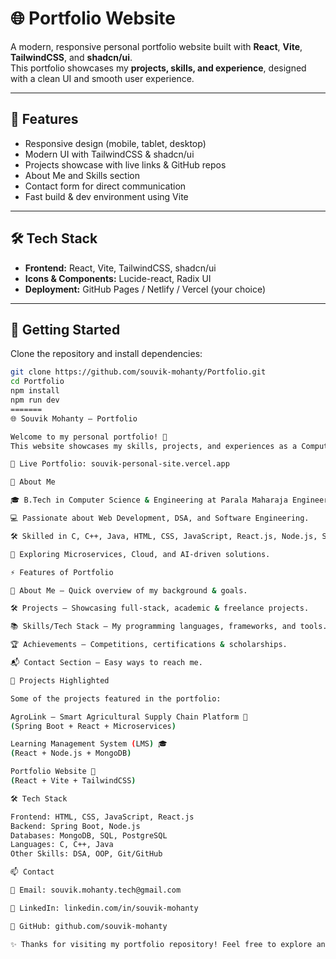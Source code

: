 
# 🌐 Portfolio Website

A modern, responsive personal portfolio website built with **React**, **Vite**, **TailwindCSS**, and **shadcn/ui**.  
This portfolio showcases my **projects, skills, and experience**, designed with a clean UI and smooth user experience.

---

## 🚀 Features

- Responsive design (mobile, tablet, desktop)
- Modern UI with TailwindCSS & shadcn/ui
- Projects showcase with live links & GitHub repos
- About Me and Skills section
- Contact form for direct communication
- Fast build & dev environment using Vite

---

## 🛠️ Tech Stack

- **Frontend:** React, Vite, TailwindCSS, shadcn/ui
- **Icons & Components:** Lucide-react, Radix UI
- **Deployment:** GitHub Pages / Netlify / Vercel (your choice)


---

## 📂 Getting Started

Clone the repository and install dependencies:

```bash
git clone https://github.com/souvik-mohanty/Portfolio.git
cd Portfolio
npm install
npm run dev
=======
🌐 Souvik Mohanty – Portfolio

Welcome to my personal portfolio! 🚀
This website showcases my skills, projects, and experiences as a Computer Science & Engineering student, web developer, and tech enthusiast.

🔗 Live Portfolio: souvik-personal-site.vercel.app

📌 About Me

🎓 B.Tech in Computer Science & Engineering at Parala Maharaja Engineering College.

💻 Passionate about Web Development, DSA, and Software Engineering.

🛠️ Skilled in C, C++, Java, HTML, CSS, JavaScript, React.js, Node.js, Spring Boot, MongoDB, SQL.

🌱 Exploring Microservices, Cloud, and AI-driven solutions.

⚡ Features of Portfolio

📖 About Me – Quick overview of my background & goals.

🛠️ Projects – Showcasing full-stack, academic & freelance projects.

📚 Skills/Tech Stack – My programming languages, frameworks, and tools.

🏆 Achievements – Competitions, certifications & scholarships.

📬 Contact Section – Easy ways to reach me.

🚀 Projects Highlighted

Some of the projects featured in the portfolio:

AgroLink – Smart Agricultural Supply Chain Platform 🌱
(Spring Boot + React + Microservices)

Learning Management System (LMS) 🎓
(React + Node.js + MongoDB)

Portfolio Website 💼
(React + Vite + TailwindCSS)

🛠️ Tech Stack

Frontend: HTML, CSS, JavaScript, React.js
Backend: Spring Boot, Node.js
Databases: MongoDB, SQL, PostgreSQL
Languages: C, C++, Java
Other Skills: DSA, OOP, Git/GitHub

📫 Contact

📧 Email: souvik.mohanty.tech@gmail.com

💼 LinkedIn: linkedin.com/in/souvik-mohanty

🐙 GitHub: github.com/souvik-mohanty

✨ Thanks for visiting my portfolio repository! Feel free to explore and connect with me.

